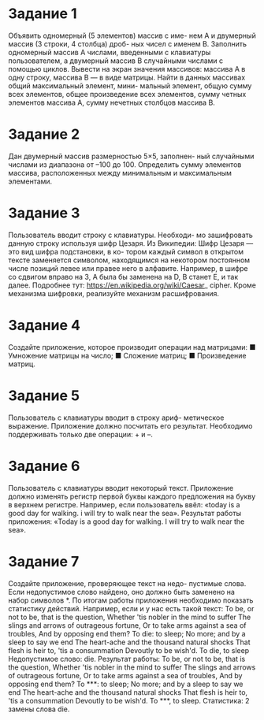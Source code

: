 # Задание 1
Объявить одномерный (5 элементов) массив с име- нем A и двумерный массив (3 строки, 4 столбца) дроб- ных чисел с именем B. Заполнить одномерный массив А числами, введенными с клавиатуры пользователем, а двумерный массив В случайными числами с помощью циклов. Вывести на экран значения массивов: массива А в одну строку, массива В — в виде матрицы. Найти в данных массивах общий максимальный элемент, мини- мальный элемент, общую сумму всех элементов, общее произведение всех элементов, сумму четных элементов массива А, сумму нечетных столбцов массива В.
# Задание 2
Дан двумерный массив размерностью 5×5, заполнен- ный случайными числами из диапазона от –100 до 100. Определить сумму элементов массива, расположенных между минимальным и максимальным элементами.
# Задание 3
Пользователь вводит строку с клавиатуры. Необходи- мо зашифровать данную строку используя шифр Цезаря. Из Википедии:
Шифр Цезаря — это вид шифра подстановки, в ко- тором каждый символ в открытом тексте заменяется символом, находящимся на некотором постоянном числе позиций левее или правее него в алфавите. Например, в шифре со сдвигом вправо на 3, A была бы заменена на D, B станет E, и так далее.
Подробнее тут: https://en.wikipedia.org/wiki/Caesar_ cipher.
Кроме механизма шифровки, реализуйте механизм расшифрования.
# Задание 4
Создайте приложение, которое производит операции над матрицами:
■ Умножение матрицы на число; ■ Сложение матриц;
■ Произведение матриц.
# Задание 5
Пользователь с клавиатуры вводит в строку ариф- метическое выражение. Приложение должно посчитать его результат. Необходимо поддерживать только две операции: + и –.
# Задание 6
Пользователь с клавиатуры вводит некоторый текст. Приложение должно изменять регистр первой буквы каждого предложения на букву в верхнем регистре.
Например, если пользователь ввёл: «today is a good day for walking. i will try to walk near the sea».
Результат работы приложения: «Today is a good day for walking. I will try to walk near the sea».
# Задание 7
Создайте приложение, проверяющее текст на недо- пустимые слова. Если недопустимое слово найдено, оно должно быть заменено на набор символов *. По итогам работы приложения необходимо показать статистику действий.
Например, если и у нас есть такой текст:
To be, or not to be, that is the question, Whether 'tis nobler in the mind to suffer
The slings and arrows of outrageous fortune,
Or to take arms against a sea of troubles,
And by opposing end them? To die: to sleep;
No more; and by a sleep to say we end
The heart-ache and the thousand natural shocks That flesh is heir to, 'tis a consummation Devoutly to be wish'd. To die, to sleep
Недопустимое слово: die.
Результат работы:
To be, or not to be, that is the question, Whether 'tis nobler in the mind to suffer The slings and arrows of outrageous fortune,
Or to take arms against a sea of troubles,
And by opposing end them? To ***: to sleep;
No more; and by a sleep to say we end
The heart-ache and the thousand natural shocks That flesh is heir to, 'tis a consummation Devoutly to be wish'd. To ***, to sleep.
Статистика: 2 замены слова die.
